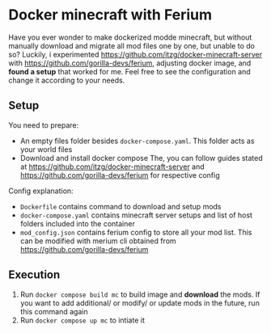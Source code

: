 # Docker minecraft with Ferium
Have you ever wonder to make dockerized modde minecraft, but without manually download and migrate all mod files one by one, but unable to do so?
Luckily, i experimented https://github.com/itzg/docker-minecraft-server with https://github.com/gorilla-devs/ferium, adjusting docker image, and **found a setup** that worked for me. Feel free to see the configuration and change it according to your needs.

## Setup
You need to prepare:
- An empty files folder besides `docker-compose.yaml`. This folder acts as your world files
- Download and install docker compose
  The, you can follow guides stated at https://github.com/itzg/docker-minecraft-server and https://github.com/gorilla-devs/ferium for respective config

Config explanation:
- `Dockerfile` contains command to download and setup mods
- `docker-compose.yaml` contains minecraft server setups and list of host folders included into the container
- `mod_config.json` contains ferium config to store all your mod list. This can be modified with merium cli obtained from https://github.com/gorilla-devs/ferium

## Execution
1. Run `docker compose build mc` to build image and **download** the mods. If you want to add additional/ or modify/ or update mods in the future, run this command again
2. Run `docker compose up mc` to intiate it
